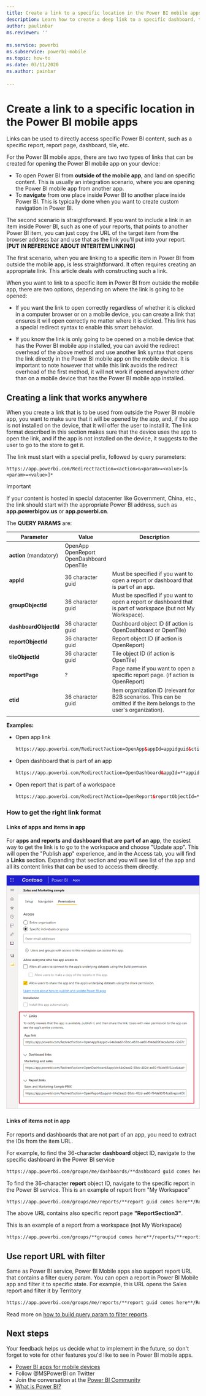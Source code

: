 ```yaml
---
title: Create a link to a specific location in the Power BI mobile apps
description: Learn how to create a deep link to a specific dashboard, tile, or report in the Power BI mobile app with a uniform resource identifier (URI).
author: paulinbar
ms.reviewer: ''

ms.service: powerbi
ms.subservice: powerbi-mobile
ms.topic: how-to
ms.date: 03/11/2020
ms.author: painbar

---
```

# Create a link to a specific location in the Power BI mobile apps
Links can be used to directly access specific Power BI content, such as a specific report, report page, dashboard, tile, etc.

For the Power BI mobile apps, there are two two types of links that can be created for opening the Power BI mobile app on your device: 

* To open Power BI from **outside of the mobile app**, and land on specific content. This is usually an integration scenario, where you are opening the Power BI mobile app from another app. 
* To **navigate** from one place inside Power BI to another place inside Power BI. This is typically done when you want to create custom navigation in Power BI.

The second scenario is straightforward. If you want to include a link in an item inside Power BI, such as one of your reports, that points to another Power BI item, you can just copy the URL of the target item from the browser address bar and use that as the link you'll put into your report. **[PUT IN REFERENCE ABOUT INTERITEM LINKING]**

The first scenario, when you are linking to a specific item in Power BI from outside the mobile app, is less straightforward. It often requires creating an appropriate link. This article deals with constructing such a link.

When you want to link to a specific item in Power BI from outside the mobile app, there are two options, depending on where the link is going to be opened:

* If you want the link to open correctly regardless of whether it is clicked in a computer browser or on a mobile device, you can create a link that ensures it will open correctly no matter where it is clicked. This link has a special redirect syntax to enable this smart behavior.

* If you know the link is only going to be opened on a mobile device that has the Power BI mobile app installed, you can avoid the redirect overhead of the above method and use another link syntax that opens the link directly in the Power BI mobile app on the mobile device. It is important to note however that while this link avoids the redirect overhead of the first method, it will not work if opened anywhere other than on a mobile device that has the Power BI mobile app installed.

## Creating a link that works anywhere
When you create a link that is to be used from outside the Power BI mobile app, you want to make sure that it will be opened by the app, and, if the app is not installed on the device, that it will offer the user to install it. The link format described in this section makes sure that the device uses the app to open the link, and if the app is not installed on the device, it suggests to the user to go to the store to get it.

The link must start with a special prefix, followed by query parameters:

```http
https://app.powerbi.com/Redirect?action=<action>&<param>=<value>[&<param>=<value>]*
```

> [!IMPORTANT]
> If your content is hosted in special datacenter like Government, China, etc., the link should start with the appropriate Power BI address, such as **app.powerbigov.us** or **app.powerbi.cn**.   
>


The **QUERY PARAMS** are:


|Parameter  | Value  | Description |
|---------|---------|---------|
|**action** (mandatory)    | OpenApp<br>OpenReport<br>OpenDashboard<br>OpenTile | |
|**appId**| 36 character guid | Must be specified if you want to open a report or dashboard that is part of an app. |
|**groupObjectId**| 36 character guid | Must be specified if you want to open a report or dashboard that is part of workspace (but not My Workspace). |
| **dashboardObjectId** | 36 character guid | Dashboard object ID (if action is OpenDashboard or OpenTile) |
| **reportObjectId** | 36 character guid | Report object ID (if action is OpenReport) |
| **tileObjectId** | 36 character guid | Tile object ID (if action is OpenTile) |
| **reportPage** | ? | Page name if you want to open a specific report page. (if action is OpenReport) |
| **ctid** | 36 character guid | Item organization ID (relevant for B2B scenarios. This can be omitted if the item belongs to the user's organization). |
||||

**Examples:**

* Open app link 
  ```html
  https://app.powerbi.com/Redirect?action=OpenApp&appId=appidguid&ctid=organizationid
  ```

* Open dashboard that is part of an app 
  ```html
  https://app.powerbi.com/Redirect?action=OpenDashboard&appId=**appidguid**&dashboardObjectId=**dashboardidguid**&ctid=**organizationid**
  ```

* Open report that is part of a workspace
  ```html
  https://app.powerbi.com/Redirect?Action=OpenReport&reportObjectId=**reportidguid**&groupObjectId=**groupidguid**&reportPage=**ReportSectionName**
  ```

### How to get the right link format

#### Links of apps and items in app

For **apps and reports and dashboard that are part of an app**, the easiest way to get the link is to go to the workspace and choose "Update app". This will open the "Publish app" experience, and in the Access tab, you will find a **Links** section. Expanding that section and you will see list of the app and all its content links that can be used to access them directly.

![Power BI publish app links ](./media/mobile-apps-links/mobile-link-copy-app-links.png)

#### Links of items not in app 

For reports and dashboards that are not part of an app, you need to extract the IDs from the item URL.

For example, to find the 36-character **dashboard** object ID, navigate to the specific dashboard in the Power BI service 

```html
https://app.powerbi.com/groups/me/dashboards/**dashboard guid comes here**?ctid=**organization id comes here**`
```

To find  the 36-character **report** object ID, navigate to the specific report in the Power BI service.
This is an example of report from "My Workspace"

```html
https://app.powerbi.com/groups/me/reports/**report guid comes here**/ReportSection3?ctid=**organization id comes here**`
```
The above URL contains also specific report page **"ReportSection3"**.

This is an example of a report from a workspace (not My Workspace)

```html
https://app.powerbi.com/groups/**groupid comes here**/reports/**reportid comes here**/ReportSection1?ctid=**organizationid comes here**
```

## Use report URL with filter
Same as Power BI service, Power BI Mobile apps also support report URL that contains a filter query param. You can open a report in Power BI Mobile app and filter it to specific state. 
For example, this URL opens the Sales report and filter it by Territory

```html
https://app.powerbi.com/groups/me/reports/**report guid comes here**/ReportSection3?ctid=**organization id comes here**&filter=Store/Territory eq 'NC'
```

Read more on [how to build query param to filter reports](../../collaborate-share/service-url-filters.md).

## Next steps
Your feedback helps us decide what to implement in the future, so don't forget to vote for other features you'd like to see in Power BI mobile apps. 

* [Power BI apps for mobile devices](mobile-apps-for-mobile-devices.md)
* Follow @MSPowerBI on Twitter
* Join the conversation at the [Power BI Community](https://community.powerbi.com/)
* [What is Power BI?](../../fundamentals/power-bi-overview.md)